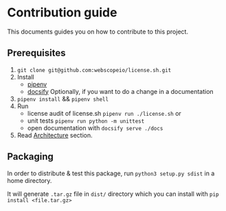 # Contribution guide

This documents guides you on how to contribute to this project.

## Prerequisites

1. `git clone git@github.com:webscopeio/license.sh.git` 
2. Install 
   - [pipenv](https://github.com/pypa/pipenv)
   - [docsify](https://docsify.js.org/#/quickstart) Optionally, if you
     want to do a change in a documentation
3. `pipenv install` && `pipenv shell`
4. Run 
   - license audit of license.sh `pipenv run ./license.sh` or
   - unit tests `pipenv run python -m unittest`
   - open documentation with `docsify serve ./docs`
3. Read [Architecture](architecture.md) section.

## Packaging

In order to distribute & test this package, run `python3 setup.py sdist` in a home
directory.

It will generate `.tar.gz` file in `dist/` directory which you can
install with `pip install <file.tar.gz>` 

